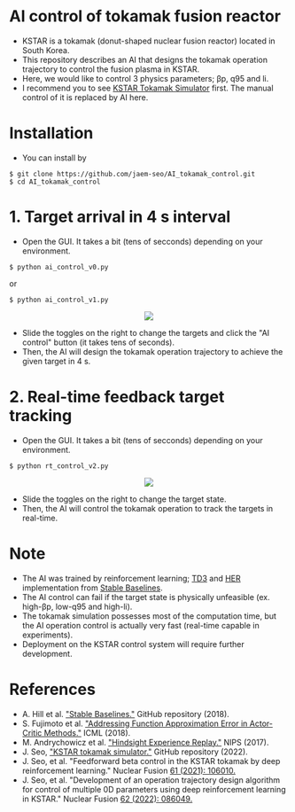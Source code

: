 # AI control of tokamak fusion reactor
- KSTAR is a tokamak (donut-shaped nuclear fusion reactor) located in South Korea.
- This repository describes an AI that designs the tokamak operation trajectory to control the fusion plasma in KSTAR.
- Here, we would like to control 3 physics parameters; βp, q95 and li.
- I recommend you to see [KSTAR Tokamak Simulator](https://github.com/jaem-seo/KSTAR_tokamak_simulator) first. The manual control of it is replaced by AI here.

# Installation
- You can install by
```
$ git clone https://github.com/jaem-seo/AI_tokamak_control.git
$ cd AI_tokamak_control
```

# 1. Target arrival in 4 s interval
- Open the GUI. It takes a bit (tens of secconds) depending on your environment.
```
$ python ai_control_v0.py
```
or
```
$ python ai_control_v1.py
```
<p align="center">
  <img src="https://user-images.githubusercontent.com/46472432/166656005-c37156f7-a7a4-4e2c-b714-e0a6319387f7.png">
</p>

- Slide the toggles on the right to change the targets and click the "AI control" button (it takes tens of seconds).
- Then, the AI will design the tokamak operation trajectory to achieve the given target in 4 s.

# 2. Real-time feedback target tracking
- Open the GUI. It takes a bit (tens of secconds) depending on your environment.
```
$ python rt_control_v2.py
```
<p align="center">
  <img src="https://user-images.githubusercontent.com/46472432/168571826-9464756c-cd0b-4430-90db-4139d177082c.png">
</p>

- Slide the toggles on the right to change the target state.
- Then, the AI will control the tokamak operation to track the targets in real-time.

# Note
- The AI was trained by reinforcement learning; [TD3](https://arxiv.org/abs/1802.09477) and [HER](https://arxiv.org/abs/1707.01495) implementation from [Stable Baselines](https://github.com/hill-a/stable-baselines).
- The AI control can fail if the target state is physically unfeasible (ex. high-βp, low-q95 and high-li).
- The tokamak simulation possesses most of the computation time, but the AI operation control is actually very fast (real-time capable in experiments).
- Deployment on the KSTAR control system will require further development.

# References
- A. Hill et al. ["Stable Baselines."](https://github.com/hill-a/stable-baselines) GitHub repository (2018).
- S. Fujimoto et al. ["Addressing Function Approximation Error in Actor-Critic Methods."](https://arxiv.org/abs/1802.09477) ICML (2018).
- M. Andrychowicz et al. ["Hindsight Experience Replay."](https://arxiv.org/abs/1707.01495) NIPS (2017).
- J. Seo, ["KSTAR tokamak simulator."](https://github.com/jaem-seo/KSTAR_tokamak_simulator) GitHub repository (2022).
- J. Seo, et al. "Feedforward beta control in the KSTAR tokamak by deep reinforcement learning." Nuclear Fusion [61 (2021): 106010.](https://iopscience.iop.org/article/10.1088/1741-4326/ac121b/meta)
- J. Seo, et al. "Development of an operation trajectory design algorithm for control of multiple 0D parameters using deep reinforcement learning in KSTAR." Nuclear Fusion [62 (2022): 086049.](https://iopscience.iop.org/article/10.1088/1741-4326/ac79be/meta)
